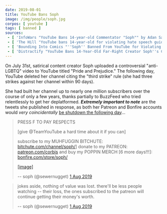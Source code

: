 ```yaml
---
date: 2019-08-01
title: YouTube Bans Soph
image: /img/people/soph.jpg
corpos: [ youtube ]
tags: [ banned ]
sources:
 - [ 'InfoWars "YouTube Bans 14-year-old Commentator "Soph"" by Adan Salazar', 'https://www.infowars.com/youtube-bans-14-year-old-commentator-soph/' ]
 - [ 'The Hill "YouTube bans 14-year-old for violating hate speech guidelines" by Marina Pitofsky', 'https://thehill.com/blogs/blog-briefing-room/news/456215-youtube-bans-14-year-old-for-violating-hate-speech-guidelines' ]
 - [ 'Bounding Into Comics "''Soph'' Banned From YouTube for Violating "Hate Speech" Policy" by Spencer Baculi', 'https://boundingintocomics.com/2019/08/02/soph-banned-from-youtube-for-violating-hate-speech-policy/' ]
 - [ 'Distractify "YouTube Bans 14-Year-Old Far-Right Creator Soph''s Channel After Posting Anti-Gay Video" by Gabrielle Bernardini', 'https://www.distractify.com/p/14-year-old-youtuber-soph' ]
---
```


On July 31st, satirical content creator Soph uploaded a controversial "anti-LGBTQ" video to YouTube titled "Pride and Prejudice."
The following day, YouTube deleted her channel citing the "third strike" rule (she had three strikes against her channel within 90 days).

She had built her channel up to nearly one million subscribers over the course of only a few years, thanks partially to BuzzFeed who tried relentlessly to get her deplatformed.
_**Extremely important to note**_ are the tweets she published in response, as both her Patreon and Bonfire accounts would _very coincidentally_ [be shutdown the following day](/e/patreon-bans-soph/)...

> PRESS F TO PAY RESPECTS
>
> [give @TeamYouTube a hard time about it if you can]
>
> subscribe to my MUHFUGGIN BITCHUTE: [bitchute.com/channel/soph/](https://www.bitchute.com/channel/soph/)]
> donate to my PATREON: [patreon.com/corbis](https://www.patreon.com/corbis) and buy my POPPIN MERCH [6 more days!!!]: [bonfire.com/store/soph/](https://www.bonfire.com/store/soph/)
>
> [[image]](ban-notice.jpg)
>
> -- soph (@sewernugget) [1 Aug 2019](https://archive.is/val15)

> jokes aside, nothing of value was lost.
> there'll be less people watching -- their loss, the ones subscribed to the patreon will continue getting their money's worth.
>
> -- soph (@sewernugget) [1 Aug 2019](https://archive.is/qNHfu)
